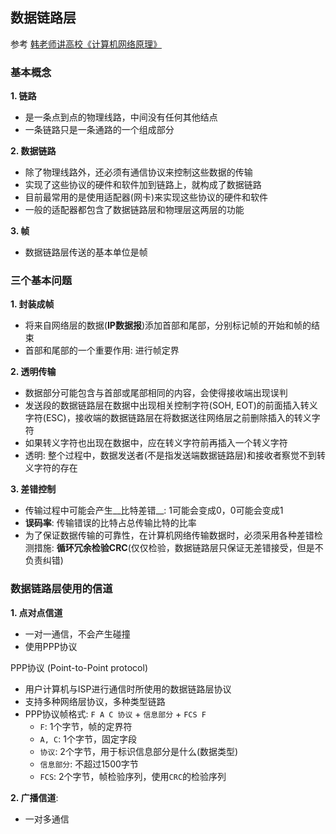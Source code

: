 ## 数据链路层

参考
[韩老师讲高校《计算机网络原理》](https://www.bilibili.com/video/av47486689?p=2)

### 基本概念
__1. 链路__
- 是一条点到点的物理线路，中间没有任何其他结点
- 一条链路只是一条通路的一个组成部分

__2. 数据链路__
- 除了物理线路外，还必须有通信协议来控制这些数据的传输
- 实现了这些协议的硬件和软件加到链路上，就构成了数据链路
- 目前最常用的是使用适配器(网卡)来实现这些协议的硬件和软件
- 一般的适配器都包含了数据链路层和物理层这两层的功能

__3. 帧__
- 数据链路层传送的基本单位是帧

### 三个基本问题
__1. 封装成帧__
- 将来自网络层的数据(__IP数据报__)添加首部和尾部，分别标记帧的开始和帧的结束
- 首部和尾部的一个重要作用: 进行帧定界

__2. 透明传输__
- 数据部分可能包含与首部或尾部相同的内容，会使得接收端出现误判
- 发送段的数据链路层在数据中出现相关控制字符(SOH, EOT)的前面插入转义字符(ESC)，接收端的数据链路层在将数据送往网络层之前删除插入的转义字符
- 如果转义字符也出现在数据中，应在转义字符前再插入一个转义字符
- 透明: 整个过程中，数据发送者(不是指发送端数据链路层)和接收者察觉不到转义字符的存在

__3. 差错控制__
- 传输过程中可能会产生__比特差错__: 1可能会变成0，0可能会变成1
- __误码率__: 传输错误的比特占总传输比特的比率
- 为了保证数据传输的可靠性，在计算机网络传输数据时，必须采用各种差错检测措施: __循环冗余检验CRC__(仅仅检验，数据链路层只保证无差错接受，但是不负责纠错)

### 数据链路层使用的信道
__1. 点对点信道__
- 一对一通信，不会产生碰撞
- 使用PPP协议

PPP协议 (Point-to-Point protocol)
- 用户计算机与ISP进行通信时所使用的数据链路层协议
- 支持多种网络层协议，多种类型链路
- PPP协议帧格式: `F A C 协议` + `信息部分` + `FCS F`
    + `F`: 1个字节，帧的定界符
    + `A, C`: 1个字节，固定字段
    + `协议`: 2个字节，用于标识信息部分是什么(数据类型)
    + `信息部分`: 不超过1500字节
    + `FCS`: 2个字节，帧检验序列，使用`CRC`的检验序列

__2. 广播信道__: 
- 一对多通信